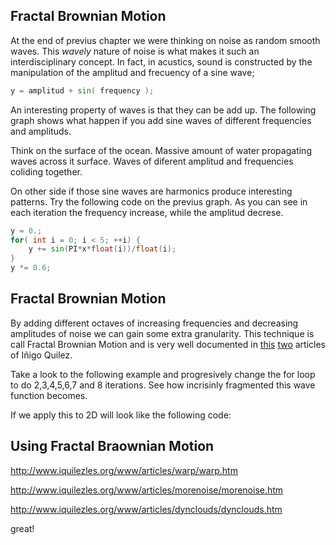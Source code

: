 ## Fractal Brownian Motion

At the end of previus chapter we were thinking on noise as random smooth waves. This *wavely* nature of noise is what makes it such an interdisciplinary concept. In fact, in acustics, sound is constructed by the manipulation of the amplitud and frecuency of a sine wave;

```glsl
y = amplitud + sin( frequency );
```

An interesting property of waves is that they can be add up. The following graph shows what happen if you add sine waves of different frequencies and amplituds. 

<div class="simpleFunction" data="
float t = 0.01*(-u_time*130.0);
y += sin(x*2.1 + t)*4.5;
y += sin(x*1.72 + t*1.121)*4.0;
y += sin(x*2.221 + t*0.437)*5.0;
y += sin(x*3.1122+ t*4.269)*2.5;
y *= 0.1;
"></div>

Think on the surface of the ocean. Massive amount of water propagating waves across it surface. Waves of diferent amplitud and frequencies coliding together.

On other side if those sine waves are harmonics produce interesting patterns. Try the following code on the previus graph. As you can see in each iteration the frequency increase, while the amplitud decrese.

```glsl
y = 0.;
for( int i = 0; i < 5; ++i) {
    y += sin(PI*x*float(i))/float(i);
}
y *= 0.6;
```

## Fractal Brownian Motion

By adding different octaves of increasing frequencies and decreasing amplitudes of noise we can gain some extra granularity. This technique is call Fractal Brownian Motion and is very well documented in [this](http://www.iquilezles.org/www/articles/warp/warp.htm) [two](http://www.iquilezles.org/www/articles/morenoise/morenoise.htm) articles of Iñigo Quilez. 

Take a look to the following example and progresively change the for loop to do 2,3,4,5,6,7 and 8 iterations. See how incrisinly fragmented this wave function becomes.

<div class="simpleFunction" data="
float a = 0.5;
for( int i = 0; i < 1; ++i) {
    y += a * noise(x);
    x = x * 2.0;
    a *= 0.5;
}"></div>

If we apply this to 2D will look like the following code:

<div class="codeAndCanvas" data="2d-fbm.frag"></div>

## Using Fractal Braownian Motion

http://www.iquilezles.org/www/articles/warp/warp.htm

http://www.iquilezles.org/www/articles/morenoise/morenoise.htm

http://www.iquilezles.org/www/articles/dynclouds/dynclouds.htm

<div class="codeAndCanvas" data="clouds.frag"></div>

great!


